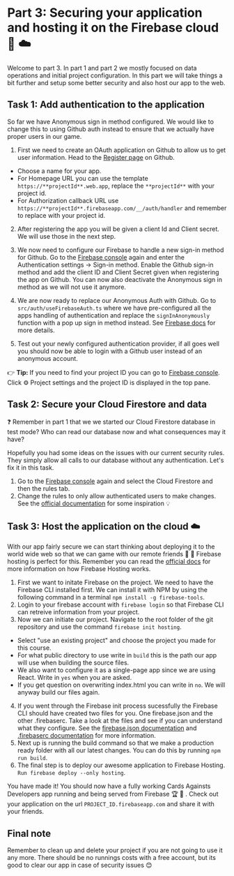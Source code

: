 # Part 3: Securing your application and hosting it on the Firebase cloud 🔐 ☁️
Welcome to part 3. In part 1 and part 2 we mostly focused on data operations and initial project configuration. In this part we will take things a bit further and setup some better security and also host our app to the web. 

## Task 1: Add authentication to the application
So far we have Anonymous sign in method configured. We would like to change this to using Github auth instead to ensure that we actually have proper users in our game. 

1. First we need to create an OAuth application on Github to allow us to get user information. Head to the [Register page](https://github.com/settings/applications/new) on Github. 
- Choose a name for your app. 
- For Homepage URL you can use the template `https://**projectId**.web.app`, replace the `**projectId**` with your project id.
- For Authorization callback URL use `https://**projectId**.firebaseapp.com/__/auth/handler` and remember to replace with your project id.
 2. After registering the app you will be given a client Id and Client secret. We will use those in the next step. 

3. We now need to configure our Firebase to handle a new sign-in method for Github. Go to the [Firebase console](https://console.firebase.google.com/?authuser=0) again and enter the Authentication settings -> Sign-in method. Enable the Github sign-in method and add the client ID and Client Secret given when registering the app on Github. You can now also deactivate the Anonymous sign in method as we will not use it anymore.

4. We are now ready to replace our Anonymous Auth with Github. Go to `src/auth/useFirebaseAuth.ts` where we have pre-configured all the apps handling of authentication and replace the `signInAnonymously` function with a pop up sign in method instead. See [Firebase docs](https://firebase.google.com/docs/auth/web/github-auth#handle_the_sign-in_flow_with_the_firebase_sdk) for more details.

5. Test out your newly configured authentication provider, if all goes well you should now be able to login with a Github user instead of an anonymous account.

👉 **Tip:** If you need to find your project ID you can go to [Firebase console](https://console.firebase.google.com/?authuser=0). Click ⚙️ Project settings and the project ID is displayed in the top pane.


## Task 2: Secure your Cloud Firestore and data

❓ Remember in part 1 that we we started our Cloud Firestore database in test mode? Who can read our database now and what consequences may it have?

Hopefully you had some ideas on the issues with our current security rules. They simply allow all calls to our database without any authentication. Let's fix it in this task.

1. Go to the [Firebase console](https://console.firebase.google.com/?authuser=0) again and select the Cloud Firestore and then the rules tab. 
2. Change the rules to only allow authenticated users to make changes. See the [official documentation](https://firebase.google.com/docs/firestore/security/get-started#writing_rules) for some inspiration 💡 

## Task 3: Host the application on the cloud ☁️ 
With our app fairly secure we can start thinking about deploying it to the world wide web so that we can game with our remote friends 👭 👬 Firebase hosting is perfect for this. Remember you can read the [official docs](https://firebase.google.com/docs/hosting) for more information on how Firebase Hosting works. 

1. First we want to initate Firebase on the project. We need to have the Firebase CLI installed first. We can install it with NPM by using the following command in a terminal `npm install -g firebase-tools`.
2. Login to your firebase account with `firebase login` so that Firebase CLI can retreive information from your project.
3. Now we can initiate our project. Navigate to the root folder of the git repository and use the command `firebase init hosting`. 
- Select "use an existing project" and choose the project you made for this course. 
- For what public directory to use write in `build` this is the path our app will use when building the source files.
- We also want to configure it as a single-page app since we are using React. Write in `yes` when you are asked.
- If you get question on overwriting index.html you can write in `no`. We will anyway build our files again.
4. If you went through the Firebase init process sucessfully the Firebase CLI should have created two files for you. One firebase.json and the other .firebaserc. Take a look at the files and see if you can understand what they configure. See the [firebase.json documentation](https://firebase.google.com/docs/cli#the_firebasejson_file) and [.firebaserc documentation](https://firebase.google.com/docs/cli#project_aliases) for more information. 
5. Next up is running the build command so that we make a production ready folder with all our latest changes. You can do this by running `npm run build`.
3. The final step is to deploy our awesome application to Firebase Hosting. `Run firebase deploy --only hosting`. 

You have made it! You should now have a fully working Cards Againsts Developers app running and being served from Firebase 🏆  🎉 .  Check out your application on the url `PROJECT_ID.firebaseapp.com` and share it with your friends.

## Final note
Remember to clean up and delete your project if you are not going to use it any more. There should be no runnings costs with a free account, but its good to clear our app in case of security issues 😊 
